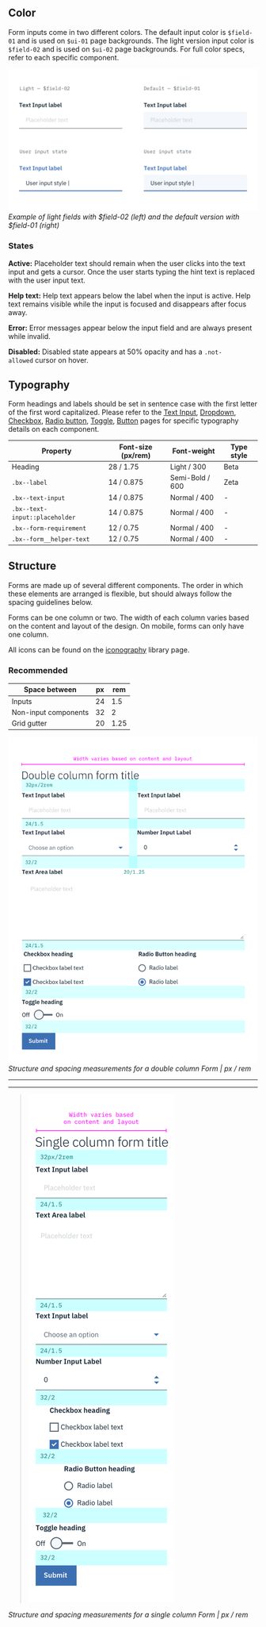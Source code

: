 ## Color

Form inputs come in two different colors. The default input color is `$field-01` and is used on `$ui-01` page backgrounds. The light version input color is `$field-02` and is used on `$ui-02` page backgrounds. For full color specs, refer to each specific component.

![Example of form fields in the two colors](images/form-style-3.png)
_Example of light fields with $field-02 (left) and the default version with $field-01 (right)_

### States

**Active:** Placeholder text should remain when the user clicks into the text input and gets a cursor. Once the user starts typing the hint text is replaced with the user input text.

**Help text:** Help text appears below the label when the input is active. Help text remains visible while the input is focused and disappears after focus away.

**Error:** Error messages appear below the input field and are always present while invalid.

**Disabled:** Disabled state appears at 50% opacity and has a `.not-allowed` cursor on hover.


## Typography

Form headings and labels should be set in sentence case with the first letter of the first word capitalized. Please refer to the [Text Input](/components/text-input), [Dropdown](/components/dropdown), [Checkbox](/components/checkbox), [Radio button](/components/radio-button), [Toggle](/component/toggle), [Button](/component/button) pages for specific typography details on each component.

| Property                                  | Font-size (px/rem)| Font-weight    | Type style |
|-------------------------------------------|-------------------|----------------|------------|
| Heading                                   | 28 / 1.75         | Light / 300    | Beta       |
| `.bx--label`                              | 14 / 0.875        | Semi-Bold / 600| Zeta       |
| `.bx--text-input`                         | 14 / 0.875        | Normal / 400   | -          |
| `.bx--text-input::placeholder`            | 14 / 0.875        | Normal / 400   | -          |
| `.bx--form-requirement` | 12 / 0.75         | Normal / 400   | -          |
| `.bx--form__helper-text`                  | 12 / 0.75         | Normal / 400   | -          |


## Structure

Forms are made up of several different components. The order in which these elements are arranged is flexible, but should always follow the spacing guidelines below.

Forms can be one column or two. The width of each column varies based on the content and layout of the design. On mobile, forms can only have one column.

All icons can be found on the [iconography](/style/iconography/library) library page.


### Recommended

| Space between        | px | rem  |
|----------------------|----|------|
| Inputs               | 24 | 1.5  |
| Non-input components | 32 | 2    |
| Grid gutter          | 20 | 1.25 |



![Structure and spacing measurements for a double column form ](images/form-style-2.png)
_Structure and spacing measurements for a double column Form | px / rem_

---
***
> ![Structure and spacing measurements for a single column form](images/form-style-1.png)

_Structure and spacing measurements for a single column Form | px / rem_
